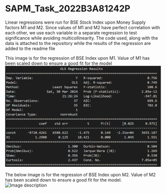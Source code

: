 # SAPM_Task_2022B3A81242P

Linear regressions were run for BSE Stock Index upon Money Supply factors M1 and M2. Since values of M1 and M2 have perfect correlation with each other, we use each variable in a separate regression to test significance while avoiding multicollinearity. The code used, along with the data is attached to the repository while the results of the regression are added to the readme file


This image is for the regression of BSE Index upon M1. Value of M1 has been scaled down to ensure a good fit for the model
![Image description](./LR_m1.png)




The below image is for the regression of BSE Index upon M2. Value of M2 has been scaled down to ensure a good fit for the model.
![Image description](./L2_M1.png)
